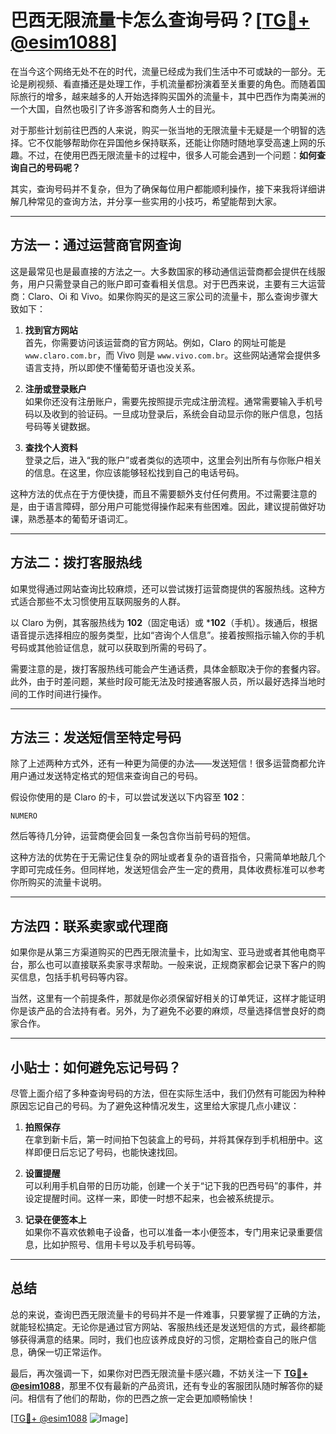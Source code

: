 # 巴西无限流量卡怎么查询号码？[[TG💪+ @esim1088](https://t.me/s/esim1088)]

在当今这个网络无处不在的时代，流量已经成为我们生活中不可或缺的一部分。无论是刷视频、看直播还是处理工作，手机流量都扮演着至关重要的角色。而随着国际旅行的增多，越来越多的人开始选择购买国外的流量卡，其中巴西作为南美洲的一个大国，自然也吸引了许多游客和商务人士的目光。

对于那些计划前往巴西的人来说，购买一张当地的无限流量卡无疑是一个明智的选择。它不仅能够帮助你在异国他乡保持联系，还能让你随时随地享受高速上网的乐趣。不过，在使用巴西无限流量卡的过程中，很多人可能会遇到一个问题：**如何查询自己的号码呢？**

其实，查询号码并不复杂，但为了确保每位用户都能顺利操作，接下来我将详细讲解几种常见的查询方法，并分享一些实用的小技巧，希望能帮到大家。

---

## 方法一：通过运营商官网查询

这是最常见也是最直接的方法之一。大多数国家的移动通信运营商都会提供在线服务，用户只需登录自己的账户即可查看相关信息。对于巴西来说，主要有三大运营商：Claro、Oi 和 Vivo。如果你购买的是这三家公司的流量卡，那么查询步骤大致如下：

1. **找到官方网站**  
   首先，你需要访问该运营商的官方网站。例如，Claro 的网址可能是 `www.claro.com.br`，而 Vivo 则是 `www.vivo.com.br`。这些网站通常会提供多语言支持，所以即使不懂葡萄牙语也没关系。

2. **注册或登录账户**  
   如果你还没有注册账户，需要先按照提示完成注册流程。通常需要输入手机号码以及收到的验证码。一旦成功登录后，系统会自动显示你的账户信息，包括号码等关键数据。

3. **查找个人资料**  
   登录之后，进入“我的账户”或者类似的选项中，这里会列出所有与你账户相关的信息。在这里，你应该能够轻松找到自己的电话号码。

这种方法的优点在于方便快捷，而且不需要额外支付任何费用。不过需要注意的是，由于语言障碍，部分用户可能觉得操作起来有些困难。因此，建议提前做好功课，熟悉基本的葡萄牙语词汇。

---

## 方法二：拨打客服热线

如果觉得通过网站查询比较麻烦，还可以尝试拨打运营商提供的客服热线。这种方式适合那些不太习惯使用互联网服务的人群。

以 Claro 为例，其客服热线为 **102**（固定电话）或 ***102**（手机）。拨通后，根据语音提示选择相应的服务类型，比如“咨询个人信息”。接着按照指示输入你的手机号码或其他验证信息，就可以获取到所需的号码了。

需要注意的是，拨打客服热线可能会产生通话费，具体金额取决于你的套餐内容。此外，由于时差问题，某些时段可能无法及时接通客服人员，所以最好选择当地时间的工作时间进行操作。

---

## 方法三：发送短信至特定号码

除了上述两种方式外，还有一种更为简便的办法——发送短信！很多运营商都允许用户通过发送特定格式的短信来查询自己的号码。

假设你使用的是 Claro 的卡，可以尝试发送以下内容至 **102**：
```
NUMERO
```
然后等待几分钟，运营商便会回复一条包含你当前号码的短信。

这种方法的优势在于无需记住复杂的网址或者复杂的语音指令，只需简单地敲几个字即可完成任务。但同样地，发送短信会产生一定的费用，具体收费标准可以参考你所购买的流量卡说明。

---

## 方法四：联系卖家或代理商

如果你是从第三方渠道购买的巴西无限流量卡，比如淘宝、亚马逊或者其他电商平台，那么也可以直接联系卖家寻求帮助。一般来说，正规商家都会记录下客户的购买信息，包括手机号码等内容。

当然，这里有一个前提条件，那就是你必须保留好相关的订单凭证，这样才能证明你是该产品的合法持有者。另外，为了避免不必要的麻烦，尽量选择信誉良好的商家合作。

---

## 小贴士：如何避免忘记号码？

尽管上面介绍了多种查询号码的方法，但在实际生活中，我们仍然有可能因为种种原因忘记自己的号码。为了避免这种情况发生，这里给大家提几点小建议：

1. **拍照保存**  
   在拿到新卡后，第一时间拍下包装盒上的号码，并将其保存到手机相册中。这样即便日后忘记了号码，也能快速找回。

2. **设置提醒**  
   可以利用手机自带的日历功能，创建一个关于“记下我的巴西号码”的事件，并设定提醒时间。这样一来，即使一时想不起来，也会被系统提示。

3. **记录在便签本上**  
   如果你不喜欢依赖电子设备，也可以准备一本小便签本，专门用来记录重要信息，比如护照号、信用卡号以及手机号码等。

---

## 总结

总的来说，查询巴西无限流量卡的号码并不是一件难事，只要掌握了正确的方法，就能轻松搞定。无论你是通过官方网站、客服热线还是发送短信的方式，最终都能够获得满意的结果。同时，我们也应该养成良好的习惯，定期检查自己的账户信息，确保一切正常运作。

最后，再次强调一下，如果你对巴西无限流量卡感兴趣，不妨关注一下 **[TG💪+ @esim1088](https://t.me/s/esim1088)**，那里不仅有最新的产品资讯，还有专业的客服团队随时解答你的疑问。相信有了他们的帮助，你的巴西之旅一定会更加顺畅愉快！

[[TG💪+ @esim1088](https://t.me/s/esim1088) ![Image](https://i.postimg.cc/4NQfJmqS/Snipaste-2025-05-13-00-14-12.png)]